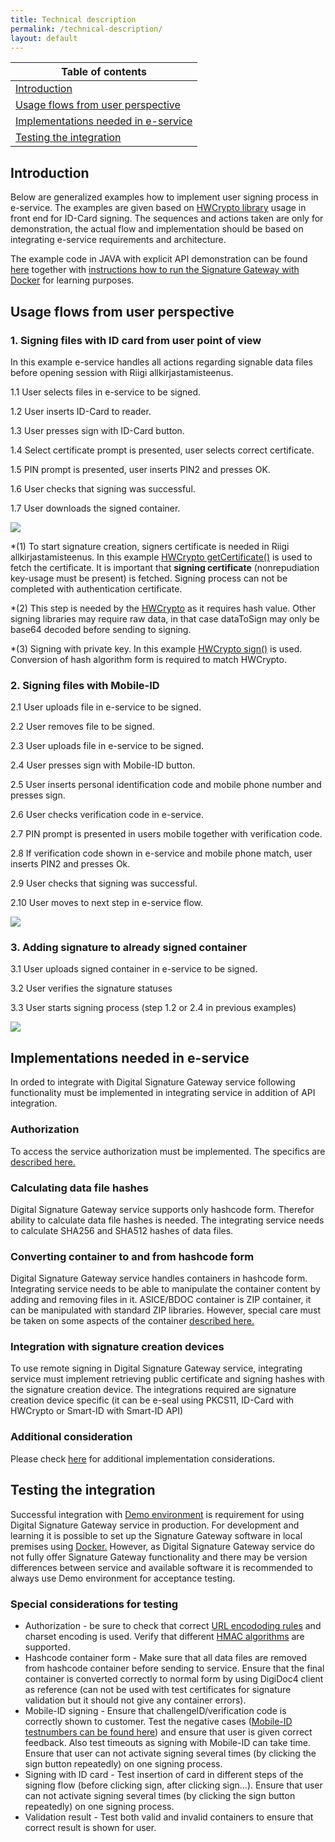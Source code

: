 ```yaml
---
title: Technical description
permalink: /technical-description/
layout: default
---
```

| Table of contents |
|-------------------|
|[Introduction](#introduction)|
|[Usage flows from user perspective](#usage-flows-from-user-perspective)|
|[Implementations needed in e-service](#implementations-needed-in-e-service)|
|[Testing the integration](#testing-the-integration)|

## Introduction

Below are generalized examples how to implement user signing process in e-service. The examples are given based on [HWCrypto library](https://github.com/hwcrypto/hwcrypto.js)
usage in front end for ID-Card signing. The sequences and actions taken are only for demonstration, the actual flow and implementation should be based on integrating e-service
requirements and architecture.

The example code in JAVA with explicit API demonstration can be found [here](https://github.com/open-eid/SiGa/tree/master/siga-sample-application) together with [instructions how to run the Signature Gateway with Docker](https://github.com/open-eid/SiGa#running-siga-with-docker) for learning purposes.

## Usage flows from user perspective

### 1. Signing files with ID card from user point of view

In this example e-service handles all actions regarding signable data files before opening session with Riigi allkirjastamisteenus.

1.1 User selects files in e-service to be signed.

1.2 User inserts ID-Card to reader.

1.3 User presses sign with ID-Card button.

1.4 Select certificate prompt is presented, user selects correct certificate.

1.5 PIN prompt is presented, user inserts PIN2 and presses OK.

1.6 User checks that signing was successful.

1.7 User downloads the signed container.

![](../img/ID_card_flow.png)

*(1) To start signature creation, signers certificate is needed in Riigi allkirjastamisteenus. In this example [HWCrypto getCertificate()](https://github.com/hwcrypto/hwcrypto.js/wiki/APIv2#getcertificate) is used to fetch the certificate.
It is important that **signing certificate** (nonrepudiation key-usage must be present) is fetched. Signing process can not be completed with authentication certificate. 

*(2) This step is needed by the [HWCrypto](https://github.com/hwcrypto/hwcrypto.js/wiki/APIv2#sign) as it requires hash value. Other signing libraries may require raw data, in that case dataToSign may only be base64 decoded
before sending to signing.

*(3) Signing with private key. In this example [HWCrypto sign()](https://github.com/hwcrypto/hwcrypto.js/wiki/APIv2#sign) is used. Conversion of hash algorithm form is required to match HWCrypto. 


### 2. Signing files with Mobile-ID

2.1 User uploads file in e-service to be signed.

2.2 User removes file to be signed.

2.3 User uploads file in e-service to be signed.

2.4 User presses sign with Mobile-ID button.

2.5 User inserts personal identification code and mobile phone number and presses sign.

2.6 User checks verification code in e-service.

2.7 PIN prompt is presented in users mobile together with verification code.

2.8 If verification code shown in e-service and mobile phone match, user inserts PIN2 and presses Ok.

2.9 User checks that signing was successful.

2.10 User moves to next step in e-service flow.

![](../img/MID_flow.png)


### 3. Adding signature to already signed container

3.1 User uploads signed container in e-service to be signed.

3.2 User verifies the signature statuses

3.3 User starts signing process (step 1.2 or 2.4 in previous examples)

![](../img/Add_signature_flow.png)

## Implementations needed in e-service

In orded to integrate with Digital Signature Gateway service following functionality must be implemented in integrating service in addition of API integration.

### Authorization

To access the service authorization must be implemented. The specifics are [described here.](https://github.com/open-eid/SiGa/wiki/Authorization)

### Calculating data file hashes

Digital Signature Gateway service supports only hashcode form. Therefor ability to calculate data file hashes is needed. The integrating service needs to calculate SHA256 and SHA512 hashes of data files.

### Converting container to and from hashcode form

Digital Signature Gateway service handles containers in hashcode form. Integrating service needs to be able to manipulate the container content by adding and removing files in it. ASICE/BDOC container is 
ZIP container, it can be manipulated with standard ZIP libraries. However, special care must be taken on some aspects of the container [described here.](https://github.com/open-eid/SiGa/wiki/Hashcode-container-form)

### Integration with signature creation devices

To use remote signing in Digital Signature Gateway service, integrating service must implement retrieving public certificate and signing hashes with the signature creation device. 
The integrations required are signature creation device specific (it can be e-seal using PKCS11, ID-Card with HWCrypto or Smart-ID with Smart-ID API) 

### Additional consideration

Please check [here](https://github.com/open-eid/SiGa/wiki/Best-practices) for additional implementation considerations.

## Testing the integration

Successful integration with [Demo environment](https://www.ria.ee/et/riigi-infosusteem/eid/partnerile.html#allkirjastamisteenus) is requirement for using Digital Signature Gateway service in production. For development and learning it is possible to set up the Signature Gateway software in local premises using [Docker.](https://github.com/open-eid/SiGa#running-siga-with-docker)
However, as Digital Signature Gateway service do not fully offer Signature Gateway functionality and there may be version differences between service and available software it is recommended to always use Demo environment for acceptance testing.


### Special considerations for testing

* Authorization - be sure to check that correct [URL encododing rules](https://github.com/open-eid/SiGa/wiki/Authorization#url-encoding-rules) and charset encoding is used. Verify that different [HMAC algorithms](https://github.com/open-eid/SiGa/wiki/Authorization#headers) are supported.
* Hashcode container form - Make sure that all data files are removed from hashcode container before sending to service. Ensure that the final container is converted correctly to normal form by using DigiDoc4 client as reference (can not be used with test certificates for signature validation but it should not give any container errors).
* Mobile-ID signing - Ensure that challengeID/verification code is correctly shown to customer. Test the negative cases ([Mobile-ID testnumbers can be found here](https://github.com/SK-EID/MID/wiki/Test-number-for-automated-testing-in-DEMO)) and ensure that user is given correct feedback. Also test timeouts as signing with Mobile-ID can take time. Ensure that user can not activate signing several times (by clicking the sign button repeatedly) on one signing process.
* Signing with ID card - Test insertion of card in different steps of the signing flow (before clicking sign, after clicking sign...). Ensure that user can not activate signing several times (by clicking the sign button repeatedly) on one signing process.
* Validation result - Test both valid and invalid containers to ensure that correct result is shown for user.